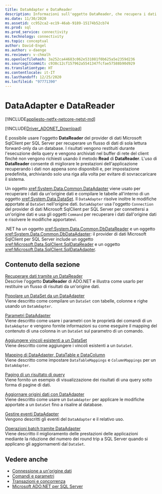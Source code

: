 ```yaml
---
title: DataAdapter e DataReader
description: Informazioni sull'oggetto DataReader, che recupera i dati da un database, e sull'oggetto DataAdapter, che recupera i dati da un'origine dati e popola un oggetto DataSet, del provider di dati Microsoft SqlClient per SQL Server.
ms.date: 11/30/2020
ms.assetid: cc952ca2-ec19-46ab-9189-15174b52cb74
ms.prod: sql
ms.prod_service: connectivity
ms.technology: connectivity
ms.topic: conceptual
author: David-Engel
ms.author: v-daenge
ms.reviewer: v-chmalh
ms.openlocfilehash: 3a252ca44683c062e531081f0b625a5e2359d236
ms.sourcegitcommit: c938c12cf157962a5541347fcfae57588b90d929
ms.translationtype: HT
ms.contentlocale: it-IT
ms.lasthandoff: 12/25/2020
ms.locfileid: "97771390"
---
```

# <a name="dataadapters-and-datareaders"></a>DataAdapter e DataReader

[!INCLUDE[appliesto-netfx-netcore-netst-md](../../includes/appliesto-netfx-netcore-netst-md.md)]

[!INCLUDE[Driver_ADONET_Download](../../includes/driver_adonet_download.md)]

È possibile usare l'oggetto **DataReader** del provider di dati Microsoft SqlClient per SQL Server per recuperare un flusso di dati di sola lettura forward-only da un database. I risultati vengono restituiti durante l'esecuzione della query e vengono archiviati nel buffer di rete del client finché non vengono richiesti usando il metodo **Read** di **DataReader**. L'uso di **DataReader** consente di migliorare le prestazioni dell'applicazione recuperando i dati non appena sono disponibili e, per impostazione predefinita, archiviando solo una riga alla volta per evitare di sovraccaricare il sistema.

Un oggetto <xref:System.Data.Common.DataAdapter> viene usato per recuperare i dati da un'origine dati e compilare le tabelle all'interno di un oggetto <xref:System.Data.DataSet>. Il `DataAdapter` risolve inoltre le modifiche apportate al `DataSet` nell'origine dati. `DataAdapter` usa l'oggetto `Connection` del provider di dati Microsoft SqlClient per SQL Server per connettersi a un'origine dati e usa gli oggetti `Command` per recuperare i dati dall'origine dati e risolvere le modifiche apportatevi.

.NET ha un oggetto <xref:System.Data.Common.DbDataReader> e un oggetto <xref:System.Data.Common.DbDataAdapter>: il provider di dati Microsoft SqlClient per SQL Server include un oggetto <xref:Microsoft.Data.SqlClient.SqlDataReader> e un oggetto <xref:Microsoft.Data.SqlClient.SqlDataAdapter>.

## <a name="in-this-section"></a>Contenuto della sezione

[Recuperare dati tramite un DataReader](retrieve-data-by-datareader.md)  
Descrive l'oggetto **DataReader** di ADO.NET e illustra come usarlo per restituire un flusso di risultati da un'origine dati.

[Popolare un DataSet da un DataAdapter](populate-dataset-from-dataadapter.md)  
Viene descritto come compilare un `DataSet` con tabelle, colonne e righe usando un `DataAdapter`.

[Parametri DataAdapter](dataadapter-parameters.md)  
Viene descritto come usare i parametri con le proprietà dei comandi di un `DataAdapter` e vengono fornite informazioni su come eseguire il mapping del contenuto di una colonna in un `DataSet` sul parametro di un comando.

[Aggiungere vincoli esistenti a un DataSet](add-existing-constraints-to-dataset.md)  
Viene descritto come aggiungere i vincoli esistenti a un `DataSet`.

[Mapping di DataAdapter, DataTable e DataColumn](dataadapter-datatable-datacolumn-mappings.md)  
Viene descritto come impostare `DataTableMappings` e `ColumnMappings` per un `DataAdapter`.

[Paging di un risultato di query](paging-through-query-result.md)  
Viene fornito un esempio di visualizzazione dei risultati di una query sotto forma di pagine di dati.

[Aggiornare origini dati con DataAdapter](update-data-sources-with-dataadapters.md)  
Viene descritto come usare un `DataAdapter` per applicare le modifiche apportate a un `DataSet` fino a risalire al database.

[Gestire eventi DataAdapter](handle-dataadapter-events.md)  
Vengono descritti gli eventi del `DataAdapter` e il relativo uso.

[Operazioni batch tramite DataAdapter](batch-operations-using-dataadapters.md)  
Viene descritto il miglioramento delle prestazioni delle applicazioni mediante la riduzione del numero dei round trip a SQL Server quando si applicano gli aggiornamenti dal `DataSet`.

## <a name="see-also"></a>Vedere anche

- [Connessione a un'origine dati](connecting-to-data-source.md)
- [Comandi e parametri](commands-parameters.md)
- [Transazioni e concorrenza](transactions-and-concurrency.md)
- [Microsoft ADO.NET per SQL Server](microsoft-ado-net-sql-server.md)
